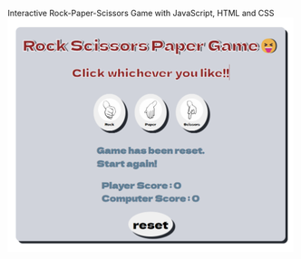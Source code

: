 Interactive Rock-Paper-Scissors Game with JavaScript, HTML and CSS
<img width="814" alt="etch-a-sketch" src="https://raw.githubusercontent.com/minzikimi/Rock-Paper-Scissors-game-Dynamic-version-/main/preview.png">
